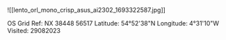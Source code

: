 ![[lento_orl_mono_crisp_asus_ai2302_1693322587.jpg]]

OS Grid Ref: NX 38448 56517
Latitude: 54°52'38"N
Longitude: 4°31'10"W
Visited: 29082023
